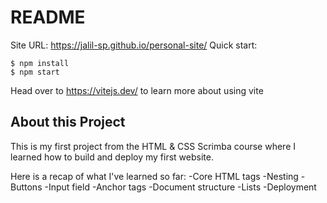 # README
Site URL: https://jalil-sp.github.io/personal-site/
Quick start:

```
$ npm install
$ npm start
````

Head over to https://vitejs.dev/ to learn more about using vite

## About this Project

This is my first project from the HTML & CSS Scrimba course where I learned how to build and deploy my first website.

Here is a recap of what I've learned so far:
-Core HTML tags
-Nesting
-Buttons
-Input field
-Anchor tags
-Document structure
-Lists
-Deployment
